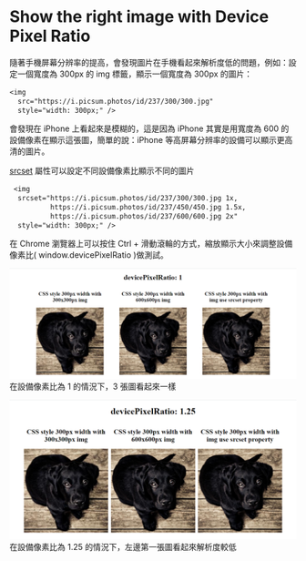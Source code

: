 # Show the right image with Device Pixel Ratio

隨著手機屏幕分辨率的提高，會發現圖片在手機看起來解析度低的問題，例如：設定一個寬度為 300px 的 img 標籤，顯示一個寬度為 300px 的圖片：

```
<img 
  src="https://i.picsum.photos/id/237/300/300.jpg"
  style="width: 300px;" />
```

會發現在 iPhone 上看起來是模糊的，這是因為 iPhone 其實是用寬度為 600 的設備像素在顯示這張圖，簡單的說：iPhone 等高屏幕分辨率的設備可以顯示更高清的圖片。

[srcset](https://developer.mozilla.org/zh-CN/docs/Learn/HTML/Multimedia_and_embedding/Responsive_images) 屬性可以設定不同設備像素比顯示不同的圖片
```
 <img 
  srcset="https://i.picsum.photos/id/237/300/300.jpg 1x,
          https://i.picsum.photos/id/237/450/450.jpg 1.5x,
          https://i.picsum.photos/id/237/600/600.jpg 2x" 
  style="width: 300px;" />
```


在 Chrome 瀏覽器上可以按住 Ctrl + 滑動滾輪的方式，縮放顯示大小來調整設備像素比( window.devicePixelRatio )做測試。

![devicePixelRatio1](https://github.com/Lianginger/show-the-right-image-with-device-pixel-ratio/blob/master/devicePixelRatio100.png)  
在設備像素比為 1 的情況下，3 張圖看起來一樣

![devicePixelRatio1.25](https://github.com/Lianginger/show-the-right-image-with-device-pixel-ratio/blob/master/devicePixelRatio125.png)  
在設備像素比為 1.25 的情況下，左邊第一張圖看起來解析度較低